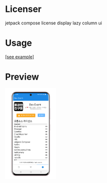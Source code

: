 # Licenser
jetpack compose license display lazy column ui

# Usage
[[see example]](https://github.com/brave-people/Dev-Event-Android/blob/89348efce4e31e35bda539876fad267d086b3105/app/src/main/kotlin/team/bravepeople/devevent/activity/main/info/Info.kt#L69)

# Preview
<img src="https://github.com/brave-people/Dev-Event-Android/raw/master/images/info.png?raw=true" width="33%"/>

